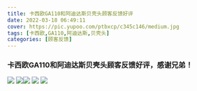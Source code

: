 ```yaml
---
title: 卡西欧GA110和阿迪达斯贝壳头顾客反馈好评
date: 2022-03-18 06:49:11
cover: https://pic.yupoo.com/ptbxcp/c345c146/medium.jpg
tags: [卡西欧,GA110,阿迪达斯,贝壳头]
categories: [顾客反馈]
---
```


###  卡西欧GA110和阿迪达斯贝壳头顾客反馈好评，感谢兄弟！
![](https://pic.yupoo.com/ptbxcp/f0d583de/4f7e5b25.jpg)
![](https://pic.yupoo.com/ptbxcp/00df8ef5/272ca785.jpg)![](https://pic.yupoo.com/ptbxcp/c345c146/a62cd9c9.jpg)
![](https://pic.yupoo.com/ptbxcp/34ebe757/eb261a2a.jpg)
![](https://pic.yupoo.com/ptbxcp/9ccf53cb/2ebc5a3f.jpg)
